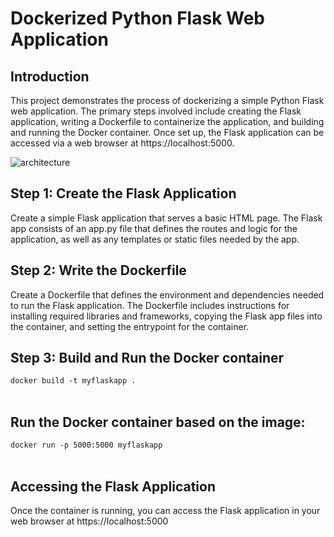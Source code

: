 # Dockerized Python Flask Web Application

## Introduction

This project demonstrates the process of dockerizing a simple Python Flask web application. The primary steps involved include creating the Flask application, writing a Dockerfile to containerize the application, and building and running the Docker container. Once set up, the Flask application can be accessed via a web browser at https://localhost:5000.


![architecture](https://github.com/DDanielcoding/Docker_project/assets/155651525/e8904606-fd2f-4596-93a6-c3571b9ceb46)


## Step 1: Create the Flask Application
Create a simple Flask application that serves a basic HTML page. The Flask app consists of an app.py file that defines the routes and logic for the application, as well as any templates or static files needed by the app.

## Step 2: Write the Dockerfile

Create a Dockerfile that defines the environment and dependencies needed to run the Flask application. The Dockerfile includes instructions for installing required libraries and frameworks, copying the Flask app files into the container, and setting the entrypoint for the container.

## Step 3: Build and Run the Docker container

<code>docker build -t myflaskapp .</code><br><br>

## Run the Docker container based on the image:
<code>docker run -p 5000:5000 myflaskapp</code><br><br>

## Accessing the Flask Application

Once the container is running, you can access the Flask application in your web browser at https://localhost:5000
